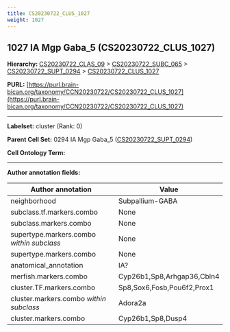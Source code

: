```yaml
---
title: CS20230722_CLUS_1027
weight: 1027
---
```

## 1027 IA Mgp Gaba_5 (CS20230722_CLUS_1027)
<b>Hierarchy: </b>
[CS20230722_CLAS_09](../CS20230722_CLAS_09) >
[CS20230722_SUBC_065](../CS20230722_SUBC_065) >
[CS20230722_SUPT_0294](../CS20230722_SUPT_0294) >
[CS20230722_CLUS_1027](../CS20230722_CLUS_1027)

**PURL:** [https://purl.brain-bican.org/taxonomy/CCN20230722/CS20230722_CLUS_1027](https://purl.brain-bican.org/taxonomy/CCN20230722/CS20230722_CLUS_1027)

---


**Labelset:** cluster (Rank: 0)

**Parent Cell Set:** 0294 IA Mgp Gaba_5 ([CS20230722_SUPT_0294](../CS20230722_SUPT_0294))



**Cell Ontology Term:** 

[MARKER GENES.]: #


---

[TRANSFERRED ANNOTATIONS.]: #


[AUTHOR ANNOTATION FIELDS.]: #


**Author annotation fields:**

| Author annotation | Value |
|-------------------|-------|
|neighborhood|Subpallium-GABA|
|subclass.tf.markers.combo|None|
|subclass.markers.combo|None|
|supertype.markers.combo _within subclass_|None|
|supertype.markers.combo|None|
|anatomical_annotation|IA?|
|merfish.markers.combo|Cyp26b1,Sp8,Arhgap36,Cbln4|
|cluster.TF.markers.combo|Sp8,Sox6,Fosb,Pou6f2,Prox1|
|cluster.markers.combo _within subclass_|Adora2a|
|cluster.markers.combo|Cyp26b1,Sp8,Dusp4|
